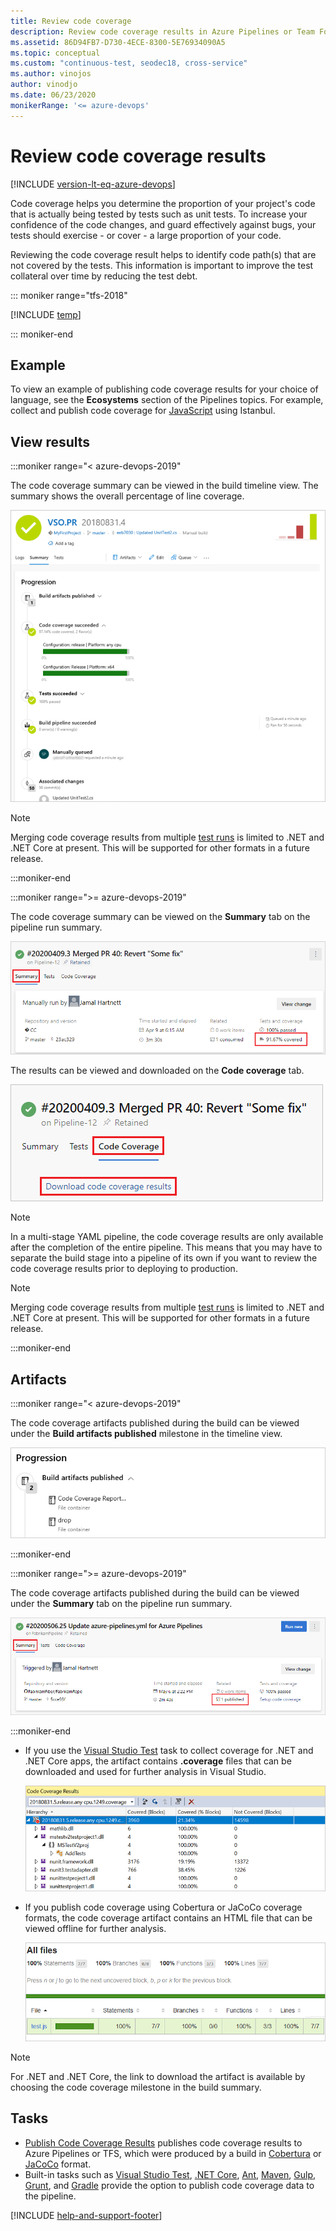 ```yaml
---
title: Review code coverage
description: Review code coverage results in Azure Pipelines or Team Foundation Server (TFS)
ms.assetid: 86D94FB7-D730-4ECE-8300-5E76934090A5
ms.topic: conceptual
ms.custom: "continuous-test, seodec18, cross-service"
ms.author: vinojos
author: vinodjo
ms.date: 06/23/2020
monikerRange: '<= azure-devops'
---
```


# Review code coverage results

[!INCLUDE [version-lt-eq-azure-devops](../../includes/version-lt-eq-azure-devops.md)]

<a name="prerequisites"></a>  

Code coverage helps you determine the proportion of your project's code that is
actually being tested by tests such as unit tests. To increase your confidence
of the code changes, and guard effectively against bugs, your tests should
exercise - or cover - a large proportion of your code. 

Reviewing the code coverage result helps to identify code path(s) that are not
covered by the tests. This information is important to improve the test collateral
over time by reducing the test debt.

::: moniker range="tfs-2018"

[!INCLUDE [temp](../includes/concept-rename-note.md)]

::: moniker-end

## Example

To view an example of publishing code coverage results for your choice of language,
see the **Ecosystems** section of the Pipelines topics. For example, collect and publish
code coverage for [JavaScript](../ecosystems/javascript.md) using Istanbul.

## View results 

:::moniker range="< azure-devops-2019"

The code coverage summary can be viewed in the build timeline view.
The summary shows the overall percentage of line coverage. 

![View code coverage results](media/review-code-coverage-results/view-code-coverage-summary-2018.png)

> [!NOTE]
> Merging code coverage results from multiple [test runs](test-glossary.md) is
> limited to .NET and .NET Core at present. This will be supported for other formats in a future release.

:::moniker-end

:::moniker range=">= azure-devops-2019"

The code coverage summary can be viewed on the **Summary** tab on the pipeline run summary.

![View code coverage results](media/review-code-coverage-results/pipeline-run-summary.png)

The results can be viewed and downloaded on the **Code coverage** tab.

![View and download results on the Code coverage tab.](media/review-code-coverage-results/view-code-coverage-summary.png)

> [!NOTE]
> In a multi-stage YAML pipeline, the code coverage results are only available after the completion of the entire pipeline.
> This means that you may have to separate the build stage into a pipeline of its own if you want to review the 
> code coverage results prior to deploying to production.


> [!NOTE]
> Merging code coverage results from multiple [test runs](test-glossary.md) is
> limited to .NET and .NET Core at present. This will be supported for other formats in a future release.

:::moniker-end

## Artifacts

:::moniker range="< azure-devops-2019"

The code coverage artifacts published during the build can be viewed under the
**Build artifacts published** milestone in the timeline view.

![View code coverage artifact](media/review-code-coverage-results/view-code-coverage-artifact-2018.png)

:::moniker-end

:::moniker range=">= azure-devops-2019"

The code coverage artifacts published during the build can be viewed under the **Summary** tab on the pipeline run summary.

![View code coverage artifact](media/review-code-coverage-results/view-code-coverage-artifact.png)

:::moniker-end

* If you use the [Visual Studio Test](../tasks/test/vstest.md) task to collect coverage for .NET and .NET Core apps, the artifact contains
  **.coverage** files that can be downloaded and used for further analysis in Visual Studio.

  ![View .coverage reports](media/review-code-coverage-results/view-dot-coverage-report.png)

* If you publish code coverage using Cobertura or JaCoCo coverage formats, the code coverage artifact contains
  an HTML file that can be viewed offline for further analysis.

  ![View html reports](media/review-code-coverage-results/view-html-report.png)

> [!NOTE]
> For .NET and .NET Core, the link to download the artifact is available by choosing the code coverage milestone in the build summary.

## Tasks

* [Publish Code Coverage Results](../tasks/test/publish-code-coverage-results.md) publishes code coverage results to Azure Pipelines or TFS,
  which were produced by a build in [Cobertura](https://cobertura.github.io/cobertura/) or [JaCoCo](https://www.eclemma.org/jacoco/) format. 
* Built-in tasks such as [Visual Studio Test](../tasks/test/vstest.md),
  [.NET Core](/azure/devops/pipelines/tasks/reference/dotnet-core-cli-v2), [Ant](../tasks/build/ant.md), [Maven](../tasks/build/maven.md),
  [Gulp](../tasks/build/gulp.md), [Grunt](../tasks/build/grunt.md), and [Gradle](../tasks/build/gradle.md)
  provide the option to publish code coverage data to the pipeline.

[!INCLUDE [help-and-support-footer](includes/help-and-support-footer.md)] 
